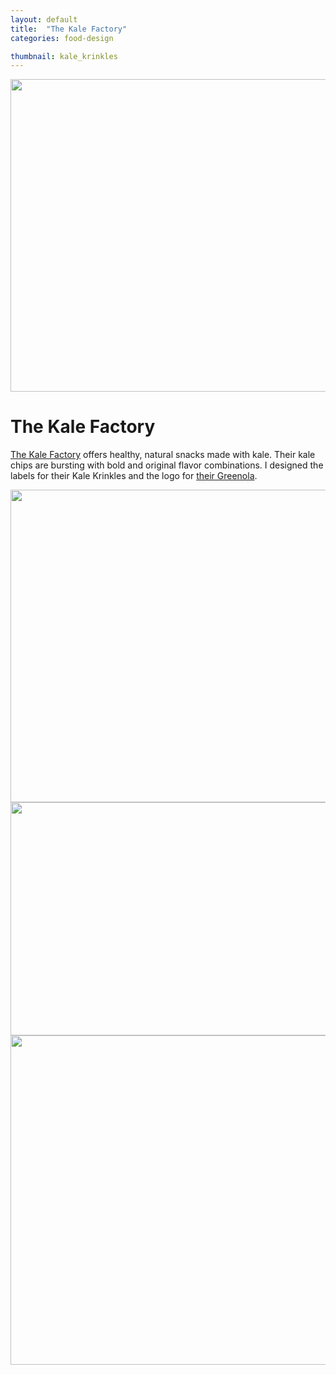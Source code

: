 ```yaml
---
layout: default
title:  "The Kale Factory"
categories: food-design

thumbnail: kale_krinkles
---
```


<img src="{{ site.baseurl}}/images/kale_krinkles_01.jpg" width="790" height="500">

# The Kale Factory

[The Kale Factory](http://nynaturals.myshopify.com/) offers healthy, natural snacks made with kale. Their kale chips are bursting with bold and original flavor combinations. I designed the labels for their Kale Krinkles and the logo for [their Greenola](http://nynaturals.myshopify.com/collections/greenola).

<img src="{{ site.baseurl}}/images/kale_krinkles_02.jpg" width="790" height="500">
<img src="{{ site.baseurl}}/images/kale_krinkles_03.jpg" width="790" height="373">
<img src="{{ site.baseurl}}/images/kale_krinkles_04.jpg" width="790" height="527">
